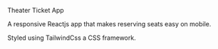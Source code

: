 Theater Ticket App

A responsive Reactjs app that makes reserving seats easy on mobile.

Styled using TailwindCss a CSS framework.
